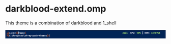 # darkblood-extend.omp

This theme is a combination of darkblood and 1_shell

![darkblood extend theme](image.png)
